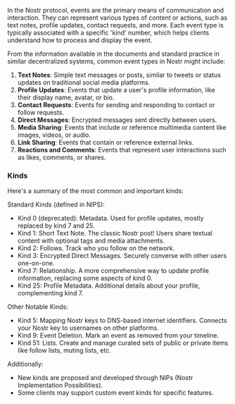In the Nostr protocol, events are the primary means of communication and interaction. They can represent various types of content or actions, such as text notes, profile updates, contact requests, and more. Each event type is typically associated with a specific 'kind' number, which helps clients understand how to process and display the event.

From the information available in the documents and standard practice in similar decentralized systems, common event types in Nostr might include:

1.  **Text Notes**: Simple text messages or posts, similar to tweets or status updates on traditional social media platforms.
2.  **Profile Updates**: Events that update a user's profile information, like their display name, avatar, or bio.
3.  **Contact Requests**: Events for sending and responding to contact or follow requests.
4.  **Direct Messages**: Encrypted messages sent directly between users.
5.  **Media Sharing**: Events that include or reference multimedia content like images, videos, or audio.
6.  **Link Sharing**: Events that contain or reference external links.
7.  **Reactions and Comments**: Events that represent user interactions such as likes, comments, or shares.

### Kinds

Here's a summary of the most common and important kinds:

Standard Kinds (defined in NIPS):

-   Kind 0 (deprecated): Metadata. Used for profile updates, mostly replaced by kind 7 and 25.
-   Kind 1: Short Text Note. The classic Nostr post! Users share textual content with optional tags and media attachments.
-   Kind 2: Follows. Track who you follow on the network.
-   Kind 3: Encrypted Direct Messages. Securely converse with other users one-on-one.
-   Kind 7: Relationship. A more comprehensive way to update profile information, replacing some aspects of kind 0.
-   Kind 25: Profile Metadata. Additional details about your profile, complementing kind 7.

Other Notable Kinds:

-   Kind 5: Mapping Nostr keys to DNS-based internet identifiers. Connects your Nostr key to usernames on other platforms.
-   Kind 9: Event Deletion. Mark an event as removed from your timeline.
-   Kind 51: Lists. Create and manage curated sets of public or private items like follow lists, muting lists, etc.

Additionally:

-   New kinds are proposed and developed through NIPs (Nostr Implementation Possibilities).
-   Some clients may support custom event kinds for specific features.
